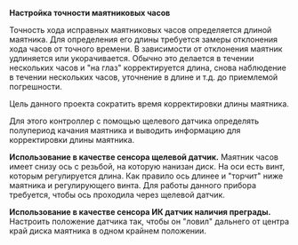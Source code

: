**Настройка точности маятниковых часов**

Точность хода исправных маятниковых часов определяется длиной маятника. Для определения его длины требуется замеры отклонения хода часов от точного времени. В зависимости от отклонения маятник удлиняется или укорачивается. Обычно это делается в течении нескольких часов и "на глаз" корректируется длина, снова наблюдение в течении нескольких часов, уточнение в длине и т.д. до приемлемой погрешности.

Цель данного проекта сократить время корректировки длины маятника.

Для этого контроллер с помощью щелевого датчика определять полупериод качания маятника и выводить информацию для корректировки длины маятника.

**Использование в качестве сенсора щелевой датчик.**
Маятник часов имеет снизу ось с резьбой, на которую нанизан диск. На оси есть винт, которым регулируется длина. Как правило ось длинее и "торчит" ниже маятника и регулирующего винта. Для работы данного прибора требуется, чтобы ось проходила через щелевой датчик.


**Использование в качестве сенсора ИК датчик наличия преграды.**
Настроить положение датчика так, чтобы он "ловил" дальнего от центра край диска маятника в одном крайнем положении.



